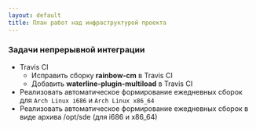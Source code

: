 ```yaml
---
layout: default
title: План работ над инфраструктурой проекта
---
```


### Задачи непрерывной интеграции

* Travis CI
  * Исправить сборку **rainbow-cm** в Travis CI
  * Добавить **waterline-plugin-multiload** в Travis CI
* Реализовать автоматическое формирование ежедневных сборок для `Arch Linux i686` и `Arch Linux x86_64`
* Реализовать автоматическое формирование ежедневных сборок в виде архива /opt/sde (для i686 и x86_64)

